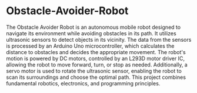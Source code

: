 # Obstacle-Avoider-Robot
The Obstacle Avoider Robot is an autonomous mobile robot designed to navigate its environment while avoiding
obstacles in its path. It utilizes ultrasonic sensors to detect objects in its vicinity. The data from the sensors is
processed by an Arduino Uno microcontroller, which calculates the distance to obstacles and decides the
appropriate movement. The robot's motion is powered by DC motors, controlled by an L293D motor driver IC,
allowing the robot to move forward, turn, or stop as needed. Additionally, a servo motor is used to rotate the
ultrasonic sensor, enabling the robot to scan its surroundings and choose the optimal path. This project combines
fundamental robotics, electronics, and programming principles.
